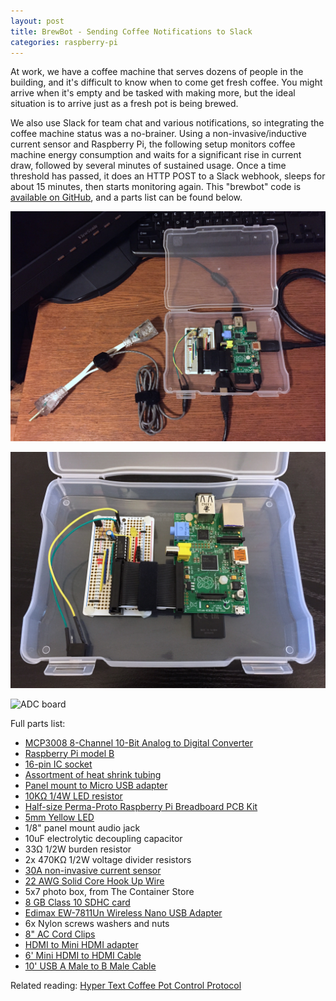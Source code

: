 ```yaml
---
layout: post
title: BrewBot - Sending Coffee Notifications to Slack
categories: raspberry-pi
---
```

At work, we have a coffee machine that serves dozens of people in the building, and it's difficult to know when to come get fresh coffee. You might arrive when it's empty and be tasked with making more, but the ideal situation is to arrive just as a fresh pot is being brewed.

We also use Slack for team chat and various notifications, so integrating the coffee machine status was a no-brainer. Using a non-invasive/inductive current sensor and Raspberry Pi, the following setup monitors coffee machine energy consumption and waits for a significant rise in current draw, followed by several minutes of sustained usage. Once a time threshold has passed, it does an HTTP POST to a Slack webhook, sleeps for about 15 minutes, then starts monitoring again. This "brewbot" code is [available on GitHub](https://github.com/command-tab/brewbot), and a parts list can be found below.

![Completed kit](/assets/brewbot_full_kit.jpg)

![Packaged in box](/assets/brewbot_box.jpg)

![ADC board](/assets/brewbot_adc_board.jpg)

Full parts list:

* [MCP3008 8-Channel 10-Bit Analog to Digital Converter](http://www.adafruit.com/products/856)
* [Raspberry Pi model B](http://www.adafruit.com/products/998)
* [16-pin IC socket](http://www.adafruit.com/products/2203)
* [Assortment of heat shrink tubing](http://www.adafruit.com/products/344)
* [Panel mount to Micro USB adapter](http://www.adafruit.com/products/937)
* [10KΩ 1/4W LED resistor](https://www.sparkfun.com/products/11508)
* [Half-size Perma-Proto Raspberry Pi Breadboard PCB Kit](http://www.adafruit.com/products/1148)
* [5mm Yellow LED](https://www.sparkfun.com/products/9594)
* 1/8" panel mount audio jack
* 10uF electrolytic decoupling capacitor
* 33Ω 1/2W burden resistor
* 2x 470KΩ 1/2W voltage divider resistors
* [30A non-invasive current sensor](https://www.sparkfun.com/products/11005)
* [22 AWG Solid Core Hook Up Wire](https://www.sparkfun.com/products/11367)
* 5x7 photo box, from The Container Store
* [8 GB Class 10 SDHC card](http://www.amazon.com/gp/product/B00B588HY2)
* [Edimax EW-7811Un Wireless Nano USB Adapter](http://www.amazon.com/dp/B005CLMJLU)
* 6x Nylon screws washers and nuts
* [8" AC Cord Clips](http://www.monoprice.com/Product?p_id=8617)
* [HDMI to Mini HDMI adapter](http://www.monoprice.com/Product?c_id=102&amp;cp_id=10242&amp;cs_id=1024201&amp;p_id=3645&amp;seq=1&amp;format=2)
* [6' Mini HDMI to HDMI Cable](http://www.monoprice.com/Product?c_id=104&amp;cp_id=10419&amp;cs_id=1041909&amp;p_id=3654&amp;seq=1&amp;format=2)
* [10' USB A Male to B Male Cable](http://www.acehardware.com/product/index.jsp?productId=29313236)

Related reading: [Hyper Text Coffee Pot Control Protocol](https://en.wikipedia.org/wiki/Hyper_Text_Coffee_Pot_Control_Protocol)

